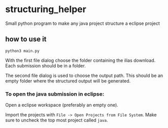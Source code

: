 # structuring_helper
Small python program to make any java project structure a eclipse project

## how to use it

```
python3 main.py
```

With the first file dialog choose the folder containing the ilias download. Each submission should be in a folder. 

The second file dialog is used to choose the output path. This should be an empty folder where the structured output will be generated.

### To open the java submission in eclipse:
Open a eclipse workspace (preferably an empty one).

Import the projects with ``File -> Open Projects from File System``. Make sure to uncheck the top most project called ``java``.


